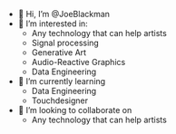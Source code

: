 - 👋 Hi, I’m @JoeBlackman
- 👀 I’m interested in:
    - Any technology that can help artists
    - Signal processing
    - Generative Art
    - Audio-Reactive Graphics
    - Data Engineering
- 🌱 I’m currently learning
    - Data Engineering
    - Touchdesigner
- 💞️ I’m looking to collaborate on
    - Any technology that can help artists

<!---
JoeBlackman/JoeBlackman is a ✨ special ✨ repository because its `README.md` (this file) appears on your GitHub profile.
You can click the Preview link to take a look at your changes.
--->
